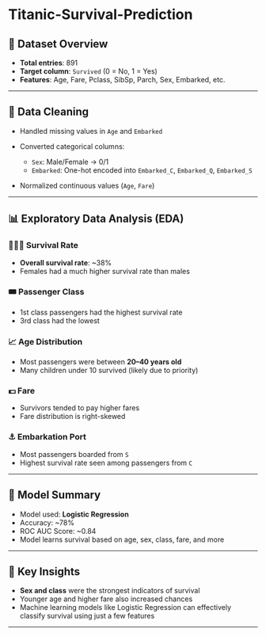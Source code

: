 # Titanic-Survival-Prediction
## 📌 Dataset Overview

* **Total entries**: 891
* **Target column**: `Survived` (0 = No, 1 = Yes)
* **Features**: Age, Fare, Pclass, SibSp, Parch, Sex, Embarked, etc.

---

## 🔧 Data Cleaning

* Handled missing values in `Age` and `Embarked`
* Converted categorical columns:

  * `Sex`: Male/Female → 0/1
  * `Embarked`: One-hot encoded into `Embarked_C`, `Embarked_Q`, `Embarked_S`
* Normalized continuous values (`Age`, `Fare`)

---

## 📊 Exploratory Data Analysis (EDA)

### 🧑‍🤝‍🧑 Survival Rate

* **Overall survival rate**: \~38%
* Females had a much higher survival rate than males

### 🎟️ Passenger Class

* 1st class passengers had the highest survival rate
* 3rd class had the lowest

### 📈 Age Distribution

* Most passengers were between **20–40 years old**
* Many children under 10 survived (likely due to priority)

### 💵 Fare

* Survivors tended to pay higher fares
* Fare distribution is right-skewed

### ⚓ Embarkation Port

* Most passengers boarded from `S`
* Highest survival rate seen among passengers from `C`

---

## 🤖 Model Summary

* Model used: **Logistic Regression**
* Accuracy: \~78%
* ROC AUC Score: \~0.84
* Model learns survival based on age, sex, class, fare, and more

---

## 📌 Key Insights

* **Sex and class** were the strongest indicators of survival
* Younger age and higher fare also increased chances
* Machine learning models like Logistic Regression can effectively classify survival using just a few features

---
